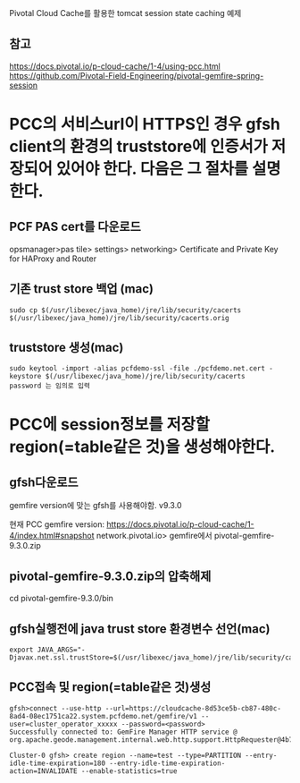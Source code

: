 Pivotal Cloud Cache를 활용한 tomcat session state caching 예제

## 참고
https://docs.pivotal.io/p-cloud-cache/1-4/using-pcc.html
https://github.com/Pivotal-Field-Engineering/pivotal-gemfire-spring-session

# PCC의 서비스url이 HTTPS인 경우 gfsh client의 환경의 truststore에 인증서가 저장되어 있어야 한다. 다음은 그 절차를 설명한다.

## PCF PAS cert를 다운로드

opsmanager>pas tile> settings> networking>  Certificate and Private Key for HAProxy and Router

## 기존 trust store 백업 (mac)
~~~
sudo cp $(/usr/libexec/java_home)/jre/lib/security/cacerts $(/usr/libexec/java_home)/jre/lib/security/cacerts.orig
~~~

## truststore 생성(mac)
~~~
sudo keytool -import -alias pcfdemo-ssl -file ./pcfdemo.net.cert -keystore $(/usr/libexec/java_home)/jre/lib/security/cacerts
password 는 임의로 입력
~~~



# PCC에 session정보를 저장할 region(=table같은 것)을 생성해야한다.

## gfsh다운로드
gemfire version에 맞는 gfsh를 사용해야함. v9.3.0

현재 PCC gemfire version: https://docs.pivotal.io/p-cloud-cache/1-4/index.html#snapshot
network.pivotal.io> gemfire에서 pivotal-gemfire-9.3.0.zip

##  pivotal-gemfire-9.3.0.zip의 압축해제
cd pivotal-gemfire-9.3.0/bin

## gfsh실행전에 java trust store 환경변수 선언(mac)
~~~
export JAVA_ARGS="-Djavax.net.ssl.trustStore=$(/usr/libexec/java_home)/jre/lib/security/cacerts”
~~~

## PCC접속 및 region(=table같은 것)생성
~~~
gfsh>connect --use-http --url=https://cloudcache-8d53ce5b-cb87-480c-8ad4-08ec1751ca22.system.pcfdemo.net/gemfire/v1 --user=cluster_operator_xxxxx --password=<password>
Successfully connected to: GemFire Manager HTTP service @ org.apache.geode.management.internal.web.http.support.HttpRequester@4b760141

Cluster-0 gfsh> create region --name=test --type=PARTITION --entry-idle-time-expiration=180 --entry-idle-time-expiration-action=INVALIDATE --enable-statistics=true

~~~
